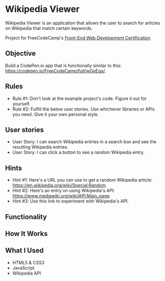 # Wikipedia Viewer

Wikipedia Viewer is an application that allows the user to search for articles on Wikipedia that match certain keywords.

Project for FreeCodeCamp's [Front-End Web Development Certification](https://www.freecodecamp.com/about)

## Objective

Build a CodePen.io app that is functionally similar to this: https://codepen.io/FreeCodeCamp/full/wGqEga/.

## Rules
- Rule \#1: Don't look at the example project's code. Figure it out for yourself.
- Rule \#2: Fulfill the below user stories. Use whichever libraries or APIs you need. Give it your own personal style.

## User stories
- User Story: I can search Wikipedia entries in a search box and see the resulting Wikipedia entries.
- User Story: I can click a button to see a random Wikipedia entry.

## Hints 
- Hint #1: Here's a URL you can use to get a random Wikipedia article: https://en.wikipedia.org/wiki/Special:Random.
- Hint #2: Here's an entry on using Wikipedia's API: https://www.mediawiki.org/wiki/API:Main_page.
- Hint #3: Use this link to experiment with Wikipedia's API.

## Functionality

## How It Works

## What I Used
- HTML5 & CSS3
- JavaScript
- Wikipedia API
